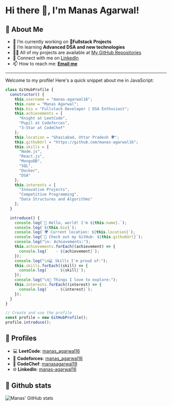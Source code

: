 # Hi there 👋, I'm Manas Agarwal!
## 🌟 About Me

- 🔭 I’m currently working on **🚀Fullstack Projects**
- 🌱 I’m learning **Advanced DSA and new technologies**
- 👨‍💻 All of my projects are available at [My GitHub Repositories](https://github.com/manas-agarwal16)
- 💼 Connect with me on [LinkedIn](https://www.linkedin.com/in/manas-agarwal16/)
- 📫 How to reach me: **[Email me](mailto:manas.agarwal1604@gmail.com)**

---

Welcome to my profile! Here's a quick snippet about me in JavaScript:

```javascript
class GitHubProfile {
  constructor() {
    this.username = "manas-agarwal16";
    this.name = "Manas Agarwal";
    this.bio = "Fullstack Developer | DSA Enthusiast";
    this.achievements = [
      "Knight at LeetCode",
      "Pupil at Codeforces",
      "3-Star at CodeChef"
    ];
    this.location = "Ghaziabad, Uttar Pradesh 🌍";
    this.githubUrl = "https://github.com/manas-agarwal16";
    this.skills = [
      "Node.js",
      "React.js",
      "MongoDB",
      "SQL",
      "Docker",
      "DSA"
    ];
    this.interests = [
      "Innovative Projects",
      "Competitive Programming",
      "Data Structures and Algorithms"
    ];
  }

  introduce() {
    console.log(`👋 Hello, world! I'm ${this.name}.`);
    console.log(`${this.bio}`);
    console.log(`🌍 Current location: ${this.location}`);
    console.log(`🔗 Check out my GitHub: ${this.githubUrl}`);
    console.log("\n💡 Achievements:");
    this.achievements.forEach((achievement) => {
      console.log(`   - ${achievement}`);
    });
    console.log("\n💻 Skills I'm proud of:");
    this.skills.forEach((skill) => {
      console.log(`   - ${skill}`);
    });
    console.log("\n🚀 Things I love to explore:");
    this.interests.forEach((interest) => {
      console.log(`   - ${interest}`);
    });
  }
}

// Create and use the profile
const profile = new GitHubProfile();
profile.introduce();
```
## 🚀 Profiles

- 💻 **LeetCode**: [manas_agarwal16](https://leetcode.com/u/manas_agarwal16/)
- 🤖 **Codeforces**: [manas_agarwal16](https://codeforces.com/profile/manas_agarwal16)
- 🏅 **CodeChef**: [manasagarwal19](https://www.codechef.com/users/manasagarwal19)
- 🌐 **LinkedIn**: [manas-agarwal16](https://www.linkedin.com/in/manas-agarwal16/)

## 🚀 Github stats
![Manas' GitHub stats](https://github-readme-streak-stats.herokuapp.com/?user=manas-agarwal16&theme=vue-dark&hide_border=true)

